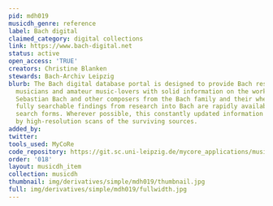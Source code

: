 ```yaml
---
pid: mdh019
musicdh_genre: reference
label: Bach digital
claimed_category: digital collections
link: https://www.bach-digital.net
status: active
open_access: 'TRUE'
creators: Christine Blanken
stewards: Bach-Archiv Leipzig
blurb: The Bach digital database portal is designed to provide Bach researchers, professional
  musicians and amateur music-lovers with solid information on the works of Johann
  Sebastian Bach and other composers from the Bach family and their whereabouts. Detailed,
  fully searchable findings from research into Bach are rapidly available via various
  search forms. Wherever possible, this constantly updated information is accompanied
  by high-resolution scans of the surviving sources.
added_by: 
twitter: 
tools_used: MyCoRe
code_repository: https://git.sc.uni-leipzig.de/mycore_applications/music
order: '018'
layout: musicdh_item
collection: musicdh
thumbnail: img/derivatives/simple/mdh019/thumbnail.jpg
full: img/derivatives/simple/mdh019/fullwidth.jpg
---
```

